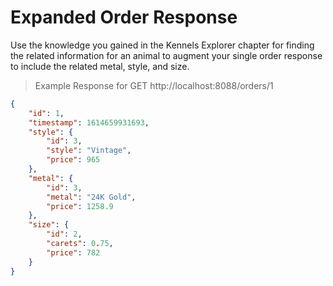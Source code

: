 # Expanded Order Response

Use the knowledge you gained in the Kennels Explorer chapter for finding the related information for an animal to augment your single order response to include the related metal, style, and size.

> Example Response for GET http://localhost:8088/orders/1

```json
{
    "id": 1,
    "timestamp": 1614659931693,
    "style": {
        "id": 3,
        "style": "Vintage",
        "price": 965
    },
    "metal": {
        "id": 3,
        "metal": "24K Gold",
        "price": 1258.9
    },
    "size": {
        "id": 2,
        "carets": 0.75,
        "price": 782
    }
}
```